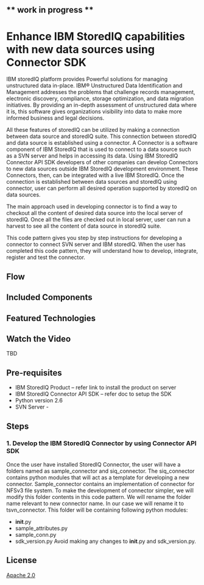 ## ** work in progress **
# Enhance IBM StoredIQ capabilities with new data sources using Connector SDK 

IBM storedIQ platform provides Powerful solutions for managing unstructured data in-place. IBM® Unstructured Data Identification and Management addresses the problems that challenge records management, electronic discovery, compliance, storage optimization, and data migration initiatives. By providing an in-depth assessment of unstructured data where it is, this software gives organizations visibility into data to make more informed business and legal decisions.

All these features of storedIQ can be utilized by making a connection between data source and storedIQ suite. This connection between storedIQ and data source is established using a connector. A Connector is a software component of IBM StoredIQ that is used to connect to a data source such as a SVN server and helps in accessing its data.  Using IBM StoredIQ Connector API SDK developers of other companies can develop Connectors to new data sources outside IBM StoredIQ development environment. These Connectors, then, can be integrated with a live IBM StoredIQ. Once the connection is established between data sources and storedIQ using connector, user can perform all desired operation supported by storedIQ on data sources.

The main approach used in developing connector is to find a way to checkout all the content of desired data source into the local server of storedIQ. Once all the files are checked out in local server, user can run a harvest to see all the content of data source in storedIQ suite.

This code pattern gives you step by step instructions for developing a connector to connect SVN server and IBM storedIQ. When the user has completed this code pattern, they will understand how to develop, integrate, register and test the connector.

## Flow

## Included Components

## Featured Technologies

## Watch the Video

TBD

## Pre-requisites

* IBM StoredIQ Product – refer link to install the product on server
*	IBM StoredIQ Connector API SDK – refer doc to setup the SDK
*	Python version 2.6
* SVN Server - 

## Steps

### 1. Develop the IBM StoredIQ Connector by using Connector API SDK

Once the user have installed StoredIQ Connector, the user will have a folders named as sample_connector and siq_connector. The siq_connector contains python modules that will act as a template for developing a new connector.
Sample_connector contains an implementation of connector for NFSv3 file system. To make the development of connector simpler, we will modify this folder contents in this code pattern. We will rename the folder name relevant to new connector name. In our case we will rename it to tsvn_connector. This folder will be containing following python modules:
* __init__.py
* sample_attributes.py
* sample_conn.py
* sdk_version.py
Avoid making any changes to __init__.py and sdk_version.py. 

## License
[Apache 2.0](LICENSE)
